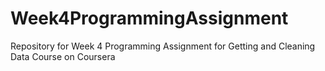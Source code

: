 # Week4ProgrammingAssignment
Repository for Week 4 Programming Assignment for Getting and Cleaning Data Course on Coursera
